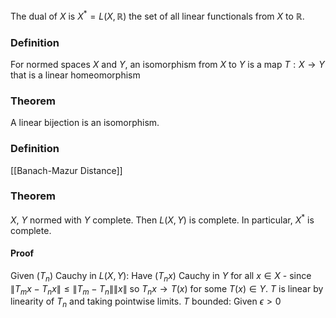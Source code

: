 The dual of $X$ is $X^{*}=L(X,\mathbb{R})$ the set of all linear functionals from $X$ to $\mathbb{R}$.

### Definition
For normed spaces $X$ and $Y$, an isomorphism from $X$ to $Y$ is a map $T:X\to Y$ that is a linear homeomorphism

### Theorem
A linear bijection is an isomorphism.

### Definition
[[Banach-Mazur Distance]]

### Theorem
$X$, $Y$ normed with $Y$ complete. Then $L(X,Y)$ is complete. In particular, $X^{*}$ is complete.
#### Proof
Given $(T_{n})$ Cauchy in $L(X,Y)$:
Have $(T_{n}x)$ Cauchy in $Y$ for all $x\in X$ - since $\lVert T_{m}x-T_{n} x\rVert\leq \lVert T_{m}-T_{n} \rVert\lVert x \rVert$ so $T_{n}x\to T(x)$ for some $T(x)\in Y$.
$T$ is linear by linearity of $T_{n}$ and taking pointwise limits.
$T$ bounded: Given $\epsilon>0$ 